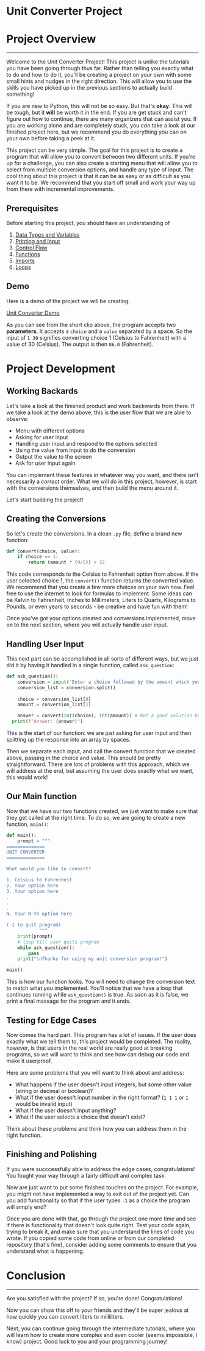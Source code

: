 # Unit Converter Project

# Project Overview

---

Welcome to the Unit Converter Project! This project is unlike the tutorials you have been going through thus far. Rather than telling you exactly what to do and how to do it, you'll be creating a project on your own with some small hints and nudges in the right direction. This will allow you to use the skills you have picked up in the previous sections to actually build something! 

If you are new to Python, this will not be so easy. But that's **okay**. This will be tough, but it **will** be worth it in the end. If you are get stuck and can't figure out how to continue, there are many organizers that can assist you. If you are working alone and are completely stuck, you *can* take a look at our finished project here, but we recommend you do everything you can on your own before taking a peek at it. 

This project can be very simple. The goal for this project is to create a program that will allow you to convert between two different units. If you're up for a challenge, you can also create a starting menu that will allow you to select from multiple conversion options, and handle any type of input. The cool thing about this project is that it can be as easy or as difficult as you want it to be. We recommend that you start off small and work your way up from there with incremental improvements. 

## Prerequisites

Before starting this project, you should have an understanding of 

1. [Data Types and Variables](https://colab.research.google.com/github/HackBinghamton/PythonWorkshop/blob/master/Intro/DataTypesAndVariables.ipynb)
2. [Printing and Input](https://colab.research.google.com/github/HackBinghamton/PythonWorkshop/blob/master/Intro/Printing_and_Input.ipynb)
3. [Control Flow](https://colab.research.google.com/github/HackBinghamton/PythonWorkshop/blob/master/Intro/ControlFlow.ipynb)
4. [Functions](https://colab.research.google.com/github/HackBinghamton/PythonWorkshop/blob/master/Intro/Functions.ipynb)
5. [Imports](https://colab.research.google.com/github/HackBinghamton/PythonWorkshop/blob/master/Intro/Imports.ipynb)
6. [Loops](https://colab.research.google.com/github/HackBinghamton/PythonWorkshop/blob/master/Intermediate/Loops.ipynb)

## Demo

Here is a demo of the project we will be creating: 

[Unit Converter Demo](./UnitConverterDemo.mov "Unit Converter Demo")

As you can see from the short clip above, the program accepts two **parameters**. It accepts a `choice` and a `value` separated by a space. So the input of `1 30` signifies converting choice 1 (Celsius to Fahrenheit) with a value of 30 (Celsius). The output is then `86.0` (Fahrenheit).

# Project Development

## Working Backards

Let's take a look at the finished product and work backwards from there. If we take a look at the demo above, this is the user flow that we are able to observe:

- Menu with different options
- Asking for user input
- Handling user input and respond to the options selected
- Using the value from input to do the conversion
- Output the value to the screen
- Ask for user input again

You can implement these features in whatever way you want, and there isn't necessarily a *correct* order. What we will do in this project, however, is start with the conversions themselves, and then build the menu around it.

Let's start building the project!

## Creating the Conversions

So let's create the conversions. In a clean `.py` file, define a brand new function:

```python
def convert(choice, value):
	if choice == 1:
		return (amount * (9/5)) + 32
```

This code corresponds to the Celsius to Fahrenheit option from above. If the user selected choice 1, the `convert()` function returns the converted value. We recommend that you create a few more choices on your own now. Feel free to use the internet to look for formulas to implement. Some ideas can be Kelvin to Fahrenheit, Inches to Millimeters, Liters to Quarts, Kilograms to Pounds, or even years to seconds - be creative and have fun with them! 

Once you've got your options created and conversions implemented, move on to the next section, where you will actually handle user input. 

## Handling User Input

This next part can be accomplished in all sorts of different ways, but we just did it by having it handled in a single function, called `ask_question`:

```python
def ask_question():
	conversion = input("Enter a choice followed by the amount which you would like to convert: ")
	conversion_list = conversion.split()
	
	choice = conversion_list[0]
	amount = conversion_list[1]

	answer = convert(int(choice), int(amount)) # Not a good solution because there are lots of ways in which this can go wrong (more on this later)
  print(f"Answer: {answer}")
```

This is the start of our function: we are just asking for user input and then splitting up the response into an array by spaces. 

Then we separate each input, and call the convert function that we created above, passing in the choice and value. This should be pretty straightforward. There are lots of problems with this approach, which we will address at the end, but assuming the user does exactly what we want, this would work!  

## Our Main function

Now that we have our two functions created, we just want to make sure that they get called at the right time. To do so, we are going to create a new function, `main()`:

```python
def main():
    prompt = """
==============
UNIT CONVERTER
==============

What would you like to convert?

1. Celsius to Fahrenheit
2. Your option here
3. Your option here
.
.
.
N. Your N-th option here

(-1 to quit program)
            """
    print(prompt)
    # loop till user quits program
    while ask_question():
        pass
    print("\nThanks for using my unit conversion program!")

main()
```

This is how our function looks. You will need to change the conversion text to match what you implemented. You'll notice that we have a loop that continues running while `ask_question()` is true. As soon as it is false, we print a final massage for the program and it ends. 

## Testing for Edge Cases

Now comes the hard part. This program has a lot of issues. If the user does exactly what we tell them to, this project would be completed. The reality, however, is that users in the real world are really good at breaking programs, so we will want to think and see how can debug our code and make it userproof. 

Here are some problems that you will want to think about and address:

- What happens if the user doesn't input integers, but some other value (string or decimal or boolean)?
- What if the user doesn't input number in the right format? (`1 1 1` or `1` would be invalid input)
- What if the user doesn't input anything?
- What if the user selects a choice that doesn't exist?

Think about these problems and think how you can address them in the right function.

## Finishing and Polishing

If you were succcessfully able to address the edge cases, congratulations! You fought your way through a fairly difficult and complex task. 

Now are just want to put some finished touches on the project. For example, you might not have implemented a way to exit out of the project yet. Can you add functionality so that if the user types `-1` as a choice the program will simply end? 

Once you are done with that, go through the project one more time and see if there is functionality that doesn't look quite right. Test your code again, trying to break it, and make sure that you understand the lines of code you wrote. If you copied some code from online or from our completed repository (that's fine), consider adding some comments to ensure that you understand what is happening. 

# Conclusion

---

Are you satisfied with the project? If so, you're done! Congratulations! 

Now you can show this off to your friends and they'll be super jealous at how quickly you can convert liters to milliliters. 

Next, you can continue going through the intermediate tutorials, where you will learn how to create more complex and even cooler (seems impossible, I know) project. Good luck to you and your programming journey!